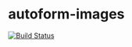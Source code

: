 # autoform-images
[![Build Status](https://travis-ci.org/macsj200/autoform-images.svg?branch=master)](https://travis-ci.org/macsj200/autoform-images)
